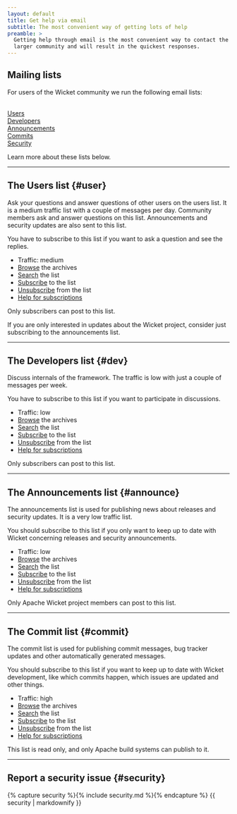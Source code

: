 ```yaml
---
layout: default
title: Get help via email
subtitle: The most convenient way of getting lots of help
preamble: >
  Getting help through email is the most convenient way to contact the
  larger community and will result in the quickest responses.
---
```


## Mailing lists

For users of the Wicket community we run the following email lists:
<div class="l-button-table">
    <div class="l-two-third">
      <div class="button-bar">
          <a class="button" href="#user"><i class="fa fa-comments"></i><br>Users</a>
          <a class="button" href="#dev"><i class="fa fa-code-fork"></i><br>Developers</a>
          <a class="button" href="#announce"><i class="fa fa-bullhorn"></i><br>Announcements</a>
          <a class="button" href="#commit"><i class="fa fa-file-code-o"></i><br>Commits</a>
          <a class="button" href="#security"><i class="fa fa-lock"></i><br>Security</a>
      </div>
    </div>
</div>

Learn more about these lists below.

---

## The Users list {#user}

Ask your questions and answer questions of other users on the users
list. It is a medium traffic list with a couple of messages per day.
Community members ask and answer questions on this list. Announcements
and security updates are also sent to this list.

You have to subscribe to this list if you want to ask a question and
see the replies.

* Traffic: medium
* [Browse](http://mail-archives.apache.org/mod_mbox/wicket-users/) the archives
* [Search](http://wicket-user.markmail.org) the list
* [Subscribe](mailto:users-subscribe@wicket.apache.org?subject=Subscribe+to+Apache+Wicket+User+list) to the list
* [Unsubscribe](mailto:users-unsubscribe@wicket.apache.org?subject=Unsubscribe+from+Apache+Wicket+User+list) from the list
* [Help for subscriptions](mailto:users-help@wicket.apache.org?subject=Get+help+for+Apache+Wicket+User+list)

Only subscribers can post to this list.

If you are only interested in updates about the Wicket project,
consider just subscribing to the announcements list.

---

## The Developers list {#dev}

Discuss internals of the framework. The traffic is low with just a couple of messages per week.

You have to subscribe to this list if you want to participate in discussions.

* Traffic: low
* [Browse](http://mail-archives.apache.org/mod_mbox/wicket-dev/) the archives
* [Search](http://wicket-dev.markmail.org) the list
* [Subscribe](mailto:dev-subscribe@wicket.apache.org?subject=Subscribe+to+Apache+Wicket+Dev+list) to the list
* [Unsubscribe](mailto:dev-unsubscribe@wicket.apache.org?subject=Unsubscribe+from+Apache+Wicket+Dev+list) from the list
* [Help for subscriptions](mailto:dev-help@wicket.apache.org?subject=Get+help+for+Apache+Wicket+Dev+list)

Only subscribers can post to this list.

---

## The Announcements list {#announce}

The announcements list is used for publishing news about releases and
security updates. It is a very low traffic list.

You should subscribe to this list if you only want to keep up to date
with Wicket concerning releases and security announcements.

* Traffic: low
* [Browse](http://mail-archives.apache.org/mod_mbox/wicket-announce)  the archives
* [Search](http://wicket-announce.markmail.org) the list
* [Subscribe](mailto:announce-subscribe@wicket.apache.org?subject=Subscribe+to+Apache+Wicket+announcements+list) to the list
* [Unsubscribe](mailto:announce-unsubscribe@wicket.apache.org?subject=Unsubscribe+from+Apache+Wicket+announcements+list) from the list
* [Help for subscriptions](mailto:announce-help@wicket.apache.org?subject=Get+help+for+Apache+Wicket+announcements+list)

Only Apache Wicket project members can post to this list.

---

## The Commit list {#commit}

The commit list is used for publishing commit messages, bug tracker
updates and other automatically generated messages.

You should subscribe to this list if you want to keep up to date with
Wicket development, like which commits happen, which issues are updated
and other things.

* Traffic: high
* [Browse](http://mail-archives.apache.org/mod_mbox/wicket-commits) the archives
* [Search](http://wicket-commits.markmail.org) the list
* [Subscribe](mailto:commits-subscribe@wicket.apache.org?subject=Subscribe+to+Apache+Wicket+commits+list) to the list
* [Unsubscribe](mailto:commits-unsubscribe@wicket.apache.org?subject=Unsubscribe+from+Apache+Wicket+commits+list) from the list
* [Help for subscriptions](mailto:commits-help@wicket.apache.org?subject=Get+help+for+Apache+Wicket+commits+list)

This list is read only, and only Apache build systems can publish to it.

---

## Report a security issue {#security}

{% capture security %}{% include security.md %}{% endcapture %}
{{ security | markdownify }}

